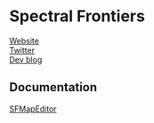 # Spectral Frontiers

[Website](http://spectralfrontiers.com/)  
[Twitter](https://twitter.com/specfrontiers)  
[Dev blog](https://forums.tigsource.com/index.php?topic=64909.0)

## Documentation

[SFMapEditor](Documentation/SFMapEditor.md)
